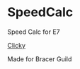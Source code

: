 # SpeedCalc
Speed Calc for E7

<a href="https://mistralsa.github.io/SpeedCalc/index.html">Clicky</a>

Made for Bracer Guild
